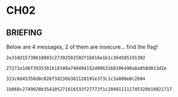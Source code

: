 # CH02
## BRIEFING
Below are 4 messages, 2 of them are insecure... find the flag!

`2e310d15730618003c27392502592f1b016e1b1c364505191302`

`27271e1d6f3935381618340a740404152d0063160106490a0a050d013d2e`

`313c0d45350d0c026f3d236b361120191e373c1c3a080e0c2b04`

`1b060c2749020b354105271616532f27772f1c204811111745320b10021717`
